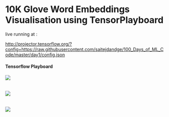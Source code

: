 <h1>10K Glove Word Embeddings Visualisation using TensorPlayboard</h1>


live running at :
<br/>

http://projector.tensorflow.org/?config=https://raw.githubusercontent.com/saitejdandge/100_Days_of_ML_Code/master/day1/config.json

<h4>Tensorflow Playboard<h4>
<img src="Images/0.png"/>
<br/>
<br/>
<br/>


<img src="Images/0.png"/>

<br/>
<br/>
<br/>


<img src="Images/0.png"/>

<br/>
<br/>
<br/>
